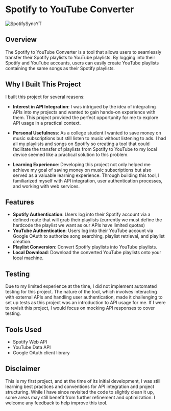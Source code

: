 # Spotify to YouTube Converter 

![SpotifySyncYT](https://github.com/user-attachments/assets/efcad089-56d0-4393-8463-acfd6eead858)



## Overview
The Spotify to YouTube Converter is a tool that allows users to seamlessly transfer their Spotify playlists to YouTube playlists. By logging into their Spotify and YouTube accounts, users can easily create YouTube playlists containing the same songs as their Spotify playlists. 

## Why I Built This Project

I built this project for several reasons:

- **Interest in API Integration**: I was intrigued by the idea of integrating APIs into my projects and wanted to gain hands-on experience with them. This project provided the perfect opportunity for me to explore API usage in a practical context.

- **Personal Usefulness**: As a college student I wanted to save money on music subscriptions but still listen to music without listening to ads. I had all my playlists and songs on Spotify so creating a tool that could facilitate the transfer of playlists from Spotify to YouTube to my local device seemed like a practical solution to this problem.

- **Learning Experience**: Developing this project not only helped me achieve my goal of saving money on music subscriptions but also served as a valuable learning experience. Through building this tool, I familiarized myself with API integration, user authentication processes, and working with web services.

## Features
- **Spotify Authentication**: Users log into their Spotify account via a defined route that will grab their playlists (currently we must define the hardcode the playlist we want as our APIs have limited quotas)
- **YouTube Authentication**: Users log into their YouTube account via Google OAuth to authorize song searching, playlist retrieval, and playlist creation.
- **Playlist Conversion**: Convert Spotify playlists into YouTube playlists.
- **Local Download**: Download the converted YouTube playlists onto your local machine.

## Testing

Due to my limited experience at the time, I did not implement automated testing for this project. The nature of the tool, which involves interacting with external APIs and handling user authentication, made it challenging to set up tests as this project was an introduction to API usage for me. If I were to revisit this project, I would focus on mocking API responses to cover testing.


## Tools Used
- Spotify Web API
- YouTube Data API
- Google OAuth client library

## Disclaimer

This is my first project, and at the time of its initial development, I was still learning best practices and conventions for API integration and project structuring. While I have since revisited the code to slightly clean it up, some areas may still benefit from further refinement and optimization. I welcome any feedback to help improve this tool.

